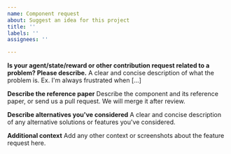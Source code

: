 ```yaml
---
name: Component request
about: Suggest an idea for this project
title: ''
labels: ''
assignees: ''

---
```


**Is your agent/state/reward or other contribution request related to a problem? Please describe.**
A clear and concise description of what the problem is. Ex. I'm always frustrated when [...]

**Describe the reference paper**
Describe the component and its reference paper, or send us a pull request. We will merge it after review. 

**Describe alternatives you've considered**
A clear and concise description of any alternative solutions or features you've considered.

**Additional context**
Add any other context or screenshots about the feature request here.



